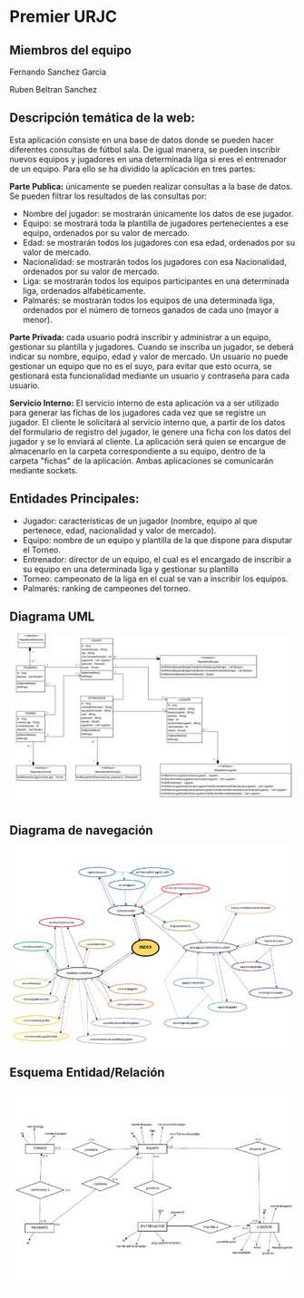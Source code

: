 # Premier URJC
## Miembros del equipo
Fernando Sanchez Garcia

Ruben Beltran Sanchez
## Descripción temática de la web:
Esta aplicación consiste en una base de datos donde se pueden hacer diferentes consultas de fútbol sala. De igual manera, se pueden inscribir nuevos equipos y jugadores en una determinada liga si eres el entrenador de un equipo. Para ello se ha dividido la aplicación en tres partes:

 **Parte Publica:** únicamente se pueden realizar consultas a la base de datos. Se pueden filtrar los resultados de las consultas por:
  -	Nombre del jugador: se mostrarán únicamente los datos de ese jugador.
  -	Equipo: se mostrará toda la plantilla de jugadores pertenecientes a ese equipo, ordenados por su valor de mercado.
  -	Edad: se mostrarán todos los jugadores con esa edad, ordenados por su valor de mercado.
  -	Nacionalidad: se mostrarán todos los jugadores con esa Nacionalidad, ordenados por su valor de mercado.
  -	Liga: se mostrarán todos los equipos participantes en una determinada liga, ordenados alfabéticamente.
  - Palmarés: se mostrarán todos los equipos de una determinada liga, ordenados por el número de torneos ganados de cada uno (mayor a menor).

**Parte Privada:** cada usuario podrá inscribir y administrar a un equipo, gestionar su plantilla y jugadores. Cuando se inscriba un jugador, se deberá indicar su nombre, equipo, edad y valor de mercado.
Un usuario no puede gestionar un equipo que no es el suyo, para evitar que esto ocurra, se gestionará esta funcionalidad mediante un usuario y contraseña para cada usuario.

**Servicio Interno:** El servicio interno de esta aplicación va a ser utilizado para generar las fichas de los jugadores cada vez que se registre un jugador. El cliente le solicitará al servicio interno que, a partir de los datos del formulario de registro del jugador, le genere una ficha con los datos del jugador y se lo enviará al cliente. La aplicación será quien se encargue de almacenarlo en la carpeta correspondiente a su equipo, dentro de la carpeta "fichas" de la aplicación. Ambas aplicaciones se comunicarán mediante sockets.
## Entidades Principales:
  - Jugador: características de un jugador (nombre, equipo al que pertenece, edad, nacionalidad y valor de mercado).
  -  Equipo: nombre de un equipo y plantilla de la que dispone para disputar el Torneo.
  - Entrenador: director de un equipo, el cual es el encargado de inscribir a su equipo en una determinada liga y gestionar su plantilla
  - Torneo: campeonato de la liga en el cual se van a inscribir los equipos.
  - Palmarés: ranking de campeones del torneo.
## Diagrama UML
![ClassDiagram](ClassDiagram.png)
## Diagrama de navegación
![diagrama_navegacion](diagrama_navegacion.png)
## Esquema Entidad/Relación
![Entidad_Relacion](Entidad_Relacion.png)
